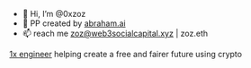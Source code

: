 - 👋 Hi, I’m @0xzoz
- 🌱 PP created by [abraham.ai](https://abraham.ai/)
- 📫 reach me zoz@web3socialcapital.xyz | zoz.eth

[1x engineer](https://1x.engineer) helping create a free and fairer future using crypto 
<!---
0xzoz/0xzoz is a ✨ special ✨ repository because its `README.md` (this file) appears on your GitHub profile.
You can click the Preview link to take a look at your changes.
--->
